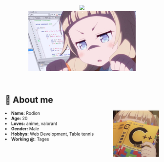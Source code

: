 <div align="center">
<!-- <img src="https://github.com/innng/innng/assets/26755058/5e0ce0fb-c544-4f8c-a307-5849165746d0" width="25%" align="right" /> -->
<div width="70%">
<img src="https://readme-typing-svg.demolab.com?font=Fira+Code&duration=2000&pause=200&color=14E4AE&center=true&multiline=true&repeat=false&random=false&width=435&height=80&lines=Hi!+I'm+Rodya%2C+a+web+developer.;+%E3%82%88%E3%82%8D%E3%81%97%E3%81%8F"/></div>
<span><img src="./assets/maxresdefault.jpg" width="70%"/>

</div>
<br><br>
<h1>🌸 About me</h1>
<div>
    <div align="center"><img src="./assets/Sakura_Nene_CPP_Covered.jpg" width="30%" align="right"/>
    </div>
    <li>
 <b>Name:</b> Rodion</li>
 <li>
 <b>Age:</b> 20</li>
<li>
<b>Loves:</b> anime, valorant
</li>
<li>
<b>Gender:</b> Male 
</li>
<li>
<b>Hobbys:</b> Web Development, Table tennis
</li>
<li>
<b>Working @:</b> Tages
</div>
<br><br>
<br><br><br>
    
